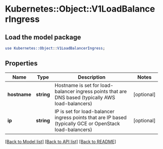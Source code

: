 # Kubernetes::Object::V1LoadBalancerIngress

## Load the model package
```perl
use Kubernetes::Object::V1LoadBalancerIngress;
```

## Properties
Name | Type | Description | Notes
------------ | ------------- | ------------- | -------------
**hostname** | **string** | Hostname is set for load-balancer ingress points that are DNS based (typically AWS load-balancers) | [optional] 
**ip** | **string** | IP is set for load-balancer ingress points that are IP based (typically GCE or OpenStack load-balancers) | [optional] 

[[Back to Model list]](../README.md#documentation-for-models) [[Back to API list]](../README.md#documentation-for-api-endpoints) [[Back to README]](../README.md)


